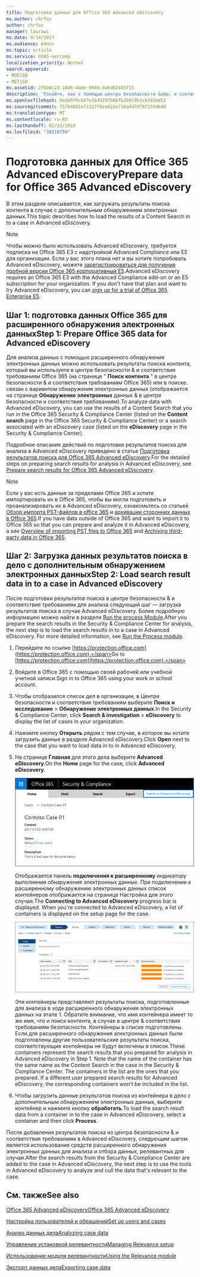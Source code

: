```yaml
---
title: Подготовка данных для Office 365 Advanced eDiscovery
ms.author: chrfox
author: chrfox
manager: laurawi
ms.date: 9/14/2017
ms.audience: Admin
ms.topic: article
ms.service: O365-seccomp
localization_priority: Normal
search.appverid:
- MOE150
- MET150
ms.assetid: 2fb94c23-1846-4a0e-994d-da6d02445f15
description: 'Узнайте, как с помощью центра безопасности &amp; и соответствия требованиям Office 365 подготовить данные Office 365 для анализа с помощью Office 365 Advanced eDiscovery. '
ms.openlocfilehash: 8ede0f0cb97e1b49297b66fb2b929b3cb292ed52
ms.sourcegitcommit: f57b4001ef1327f0ea622e716a4d7d78f1769b49
ms.translationtype: MT
ms.contentlocale: ru-RU
ms.lasthandoff: 02/23/2019
ms.locfileid: "30218799"
---
```

# <a name="prepare-data-for-office-365-advanced-ediscovery"></a><span data-ttu-id="e0841-103">Подготовка данных для Office 365 Advanced eDiscovery</span><span class="sxs-lookup"><span data-stu-id="e0841-103">Prepare data for Office 365 Advanced eDiscovery</span></span>

<span data-ttu-id="e0841-104">В этом разделе описывается, как загружать результаты поиска контента в случае с дополнительным обнаружением электронных данных.</span><span class="sxs-lookup"><span data-stu-id="e0841-104">This topic describes how to load the results of a Content Search in to a case in Advanced eDiscovery.</span></span> 
  
> [!NOTE]
> <span data-ttu-id="e0841-p101">Чтобы можно было использовать Advanced eDiscovery, требуется подписка на Office 365 E3 с надстройкой Advanced Compliance или E5 для организации. Если у вас этого плана нет и вы хотите попробовать Advanced eDiscovery, можете [зарегистрироваться для получения пробной версии Office 365 корпоративный E5](https://go.microsoft.com/fwlink/p/?LinkID=698279).</span><span class="sxs-lookup"><span data-stu-id="e0841-p101">Advanced eDiscovery requires an Office 365 E3 with the Advanced Compliance add-on or an E5 subscription for your organization. If you don't have that plan and want to try Advanced eDiscovery, you can [sign up for a trial of Office 365 Enterprise E5](https://go.microsoft.com/fwlink/p/?LinkID=698279).</span></span> 
  
## <a name="step-1-prepare-office-365-data-for-advanced-ediscovery"></a><span data-ttu-id="e0841-107">Шаг 1: подготовка данных Office 365 для расширенного обнаружения электронных данных</span><span class="sxs-lookup"><span data-stu-id="e0841-107">Step 1: Prepare Office 365 data for Advanced eDiscovery</span></span>

<span data-ttu-id="e0841-108">Для анализа данных с помощью расширенного обнаружения электронных данных можно использовать результаты поиска контента, который вы используете в центре безопасности &amp; и соответствия требованиям Office 365 (на странице " **Поиск контента** " в центре безопасности &amp; и соответствия требованиям Office 365) или в поиске. связан с вариантом обнаружения электронных данных (отображается на странице **Обнаружение электронных** данных &amp; в центре безопасности и соответствия требованиям).</span><span class="sxs-lookup"><span data-stu-id="e0841-108">To analyze data with Advanced eDiscovery, you can use the results of a Content Search that you run in the Office 365 Security &amp; Compliance Center (listed on the **Content search** page in the Office 365 Security &amp; Compliance Center) or a search associated with an eDiscovery case (listed on the **eDiscovery** page in the Security &amp; Compliance Center).</span></span> 
  
<span data-ttu-id="e0841-109">Подробное описание действий по подготовке результатов поиска для анализа в Advanced eDiscovery приведено в статье [Подготовка результатов поиска для Office 365 Advanced eDiscovery](prepare-search-results-for-advanced-ediscovery.md).</span><span class="sxs-lookup"><span data-stu-id="e0841-109">For the detailed steps on preparing search results for analysis in Advanced eDiscovery, see [Prepare search results for Office 365 Advanced eDiscovery](prepare-search-results-for-advanced-ediscovery.md).</span></span>
  
> [!NOTE]
> <span data-ttu-id="e0841-110">Если у вас есть данные за пределами Office 365 и хотите импортировать их в Office 365, чтобы вы могли подготовить и проанализировать их в Advanced eDiscovery, ознакомьтесь со статьей [Обзор импорта PST-файлов в office 365](https://support.office.com/article/ba688e0a-0fcb-4bd7-8e57-2b669564ea84) и [архивации сторонних данных в Office 365](https://go.microsoft.com/fwlink/p/?linkid=716918).</span><span class="sxs-lookup"><span data-stu-id="e0841-110">If you have data outside of Office 365 and want to import it to Office 365 so that you can prepare and analyze it in Advanced eDiscovery, a see [Overview of importing PST files to Office 365](https://support.office.com/article/ba688e0a-0fcb-4bd7-8e57-2b669564ea84) and [Archiving third-party data in Office 365](https://go.microsoft.com/fwlink/p/?linkid=716918).</span></span> 
  
## <a name="step-2-load-search-result-data-in-to-a-case-in-advanced-ediscovery"></a><span data-ttu-id="e0841-111">Шаг 2: Загрузка данных результатов поиска в дело с дополнительным обнаружением электронных данных</span><span class="sxs-lookup"><span data-stu-id="e0841-111">Step 2: Load search result data in to a case in Advanced eDiscovery</span></span>

<span data-ttu-id="e0841-p102">После подготовки результатов поиска в центре безопасности &amp; и соответствия требованиям для анализа следующий шаг — загрузка результатов поиска в случае Advanced eDiscovery. Более подробную информацию можно найти в разделе [Run the process Module](run-the-process-module-in-advanced-ediscovery.md).</span><span class="sxs-lookup"><span data-stu-id="e0841-p102">After you prepare the search results in the Security &amp; Compliance Center for analysis, the next step is to load the search results in to a case in Advanced eDiscovery. For more detailed information, see [Run the Process module](run-the-process-module-in-advanced-ediscovery.md).</span></span>
  
1. <span data-ttu-id="e0841-114">Перейдите по ссылке [https://protection.office.com](https://protection.office.com).</span><span class="sxs-lookup"><span data-stu-id="e0841-114">Go to [https://protection.office.com](https://protection.office.com).</span></span>
    
2. <span data-ttu-id="e0841-115">Войдите в Office 365 с помощью своей рабочей или учебной учетной записи.</span><span class="sxs-lookup"><span data-stu-id="e0841-115">Sign in to Office 365 using your work or school account.</span></span>
    
3. <span data-ttu-id="e0841-116">Чтобы отобразился список дел в организации, в Центре безопасности и соответствия требованиям выберите **Поиск и исследование** \> **Обнаружение электронных данных**.</span><span class="sxs-lookup"><span data-stu-id="e0841-116">In the Security &amp; Compliance Center, click **Search &amp; investigation** \> **eDiscovery** to display the list of cases in your organization.</span></span> 
    
4. <span data-ttu-id="e0841-117">Нажмите кнопку **Открыть** рядом с тем случае, в которое вы хотите загрузить данные в разделе Advanced eDiscovery.</span><span class="sxs-lookup"><span data-stu-id="e0841-117">Click **Open** next to the case that you want to load data in to in Advanced eDiscovery.</span></span> 
    
5. <span data-ttu-id="e0841-118">На странице **Главная** для этого дела выберите **Advanced eDiscovery**.</span><span class="sxs-lookup"><span data-stu-id="e0841-118">On the **Home** page for the case, click **Advanced eDiscovery**.</span></span> 
    
    ![Нажмите кнопку переключения, чтобы открыть Расширенное обнаружение электронных данных, чтобы открыть дело в Advanced eDiscovery](media/8e34ba23-62e3-4e68-a530-b6ece39b54be.png)
  
    <span data-ttu-id="e0841-p103">Отображается панель **подключения к расширенному** индикатору выполнения обнаружения электронных данных. При подключении к расширенному обнаружению электронных данных список контейнеров отображается на странице Настройка для этого случая.</span><span class="sxs-lookup"><span data-stu-id="e0841-p103">The **Connecting to Advanced eDiscovery** progress bar is displayed. When you're connected to Advanced eDiscovery, a list of containers is displayed on the setup page for the case.</span></span> 
    
    ![В Advanced eDiscovery отображается обращение](media/8036e152-70dc-4bb7-9379-61c1ed8326b4.png)
  
     <span data-ttu-id="e0841-p104">Эти контейнеры представляют результаты поиска, подготовленные для анализа в ходе расширенного обнаружения электронных данных на этапе 1. Обратите внимание, что имя контейнера имеет то же имя, что и поиск контента, в случае в центре &amp; соответствия требованиям безопасности. Контейнеры в списке подготовлены. Если для расширенного обнаружения электронных данных были подготовлены другие пользовательские результаты поиска, соответствующие контейнеры не будут включены в список.</span><span class="sxs-lookup"><span data-stu-id="e0841-p104">These containers represent the search results that you prepared for analysis in Advanced eDiscovery in Step 1. Note that the name of the container has the same name as the Content Search in the case in the Security &amp; Compliance Center. The containers in the list are the ones that you prepared. If a different user prepared search results for Advanced eDiscovery, the corresponding containers won't be included in the list.</span></span> 
    
6. <span data-ttu-id="e0841-127">Чтобы загрузить данные результатов поиска из контейнера в дело с дополнительным обнаружением электронных данных, выберите контейнер и нажмите кнопку **обработать**.</span><span class="sxs-lookup"><span data-stu-id="e0841-127">To load the search result data from a container in to the case in Advanced eDiscovery, select a container and then click **Process**.</span></span>
    
<span data-ttu-id="e0841-128">После добавления результатов поиска из центра безопасности &amp; и соответствия требованиям в Advanced eDiscovery, следующим шагом является использование средств расширенного обнаружения электронных данных для анализа и отбора данных, релевантных для случая.</span><span class="sxs-lookup"><span data-stu-id="e0841-128">After the search results from the Security &amp; Compliance Center are added to the case in Advanced eDiscovery, the next step is to use the tools in Advanced eDiscovery to analyze and cull the data that's relevant to the case.</span></span> 
  
## <a name="see-also"></a><span data-ttu-id="e0841-129">См. также</span><span class="sxs-lookup"><span data-stu-id="e0841-129">See also</span></span>

[<span data-ttu-id="e0841-130">Office 365 Advanced eDiscovery</span><span class="sxs-lookup"><span data-stu-id="e0841-130">Office 365 Advanced eDiscovery</span></span>](office-365-advanced-ediscovery.md)
  
[<span data-ttu-id="e0841-131">Настройка пользователей и обращений</span><span class="sxs-lookup"><span data-stu-id="e0841-131">Set up users and cases</span></span>](set-up-users-and-cases-in-advanced-ediscovery.md)
  
[<span data-ttu-id="e0841-132">Анализ данных дела</span><span class="sxs-lookup"><span data-stu-id="e0841-132">Analyzing case data</span></span>](analyze-case-data-with-advanced-ediscovery.md)
  
[<span data-ttu-id="e0841-133">Управление установкой релевантности</span><span class="sxs-lookup"><span data-stu-id="e0841-133">Managing Relevance setup</span></span>](manage-relevance-setup-in-advanced-ediscovery.md)
  
[<span data-ttu-id="e0841-134">Использование модуля релевантности</span><span class="sxs-lookup"><span data-stu-id="e0841-134">Using the Relevance module</span></span>](use-relevance-in-advanced-ediscovery.md)
  
[<span data-ttu-id="e0841-135">Экспорт данных дела</span><span class="sxs-lookup"><span data-stu-id="e0841-135">Exporting case data</span></span>](export-case-data-in-advanced-ediscovery.md)

